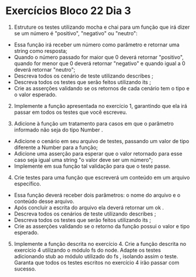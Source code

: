 # Exercícios Bloco 22 Dia 3

1. Estruture os testes utilizando mocha e chai para um função que irá dizer se um número é "positivo", "negativo" ou "neutro":
- Essa função irá receber um número como parâmetro e retornar uma string como resposta;
- Quando o número passado for maior que 0 deverá retornar "positivo", quando for menor que 0 deverá retornar "negativo" e quando igual a 0 deverá retornar "neutro";
- Descreva todos os cenário de teste utilizando describes ;
- Descreva todos os testes que serão feitos utilizando its ;
- Crie as asserções validando se os retornos de cada cenário tem o tipo e o valor esperado.

2. Implemente a função apresentada no exercício 1, garantindo que ela irá passar em todos os testes que você escreveu.

3. Adicione à função um tratamento para casos em que o parâmetro informado não seja do tipo Number .
- Adicione o cenário em seu arquivo de testes, passando um valor de tipo diferente a Number para a função;
- Adicione uma asserção para esperar que o valor retornado para esse caso seja igual uma string "o valor deve ser um número";
- Implemente em sua função tal validação para que o teste passe.

4. Crie testes para uma função que escreverá um conteúdo em um arquivo específico.
- Essa função deverá receber dois parâmetros: o nome do arquivo e o conteúdo desse arquivo.
- Após concluir a escrita do arquivo ela deverá retornar um ok .
- Descreva todos os cenários de teste utilizando describes ;
- Descreva todos os testes que serão feitos utilizando its ;
- Crie as asserções validando se o retorno da função possui o valor e tipo esperado.

5. Implemente a função descrita no exercício 4.
Crie a função descrita no exercício 4 utilizando o módulo fs do node.
Adapte os testes adicionando stub ao módulo utilizado do fs , isolando assim o teste.
Garanta que todos os testes escritos no exercício 4 irão passar com sucesso.
